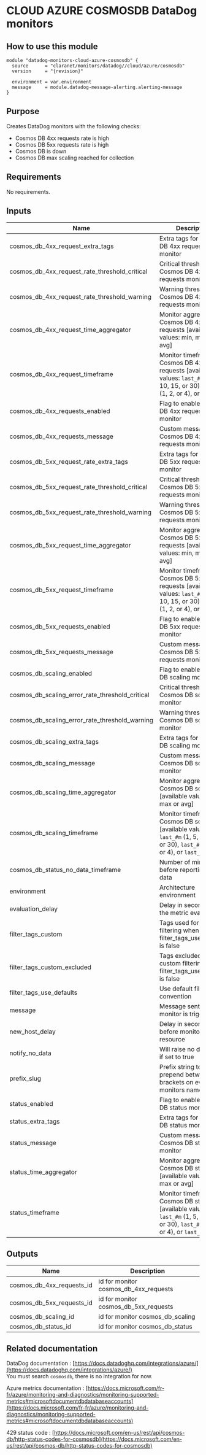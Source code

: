 # CLOUD AZURE COSMOSDB DataDog monitors

## How to use this module

```hcl
module "datadog-monitors-cloud-azure-cosmosdb" {
  source      = "claranet/monitors/datadog//cloud/azure/cosmosdb"
  version     = "{revision}"

  environment = var.environment
  message     = module.datadog-message-alerting.alerting-message
}

```

## Purpose

Creates DataDog monitors with the following checks:

- Cosmos DB 4xx requests rate is high
- Cosmos DB 5xx requests rate is high
- Cosmos DB is down
- Cosmos DB max scaling reached for collection

## Requirements

No requirements.

## Inputs

| Name | Description | Type | Default | Required |
|------|-------------|------|---------|:--------:|
| cosmos\_db\_4xx\_request\_extra\_tags | Extra tags for Cosmos DB 4xx requests monitor | `list(string)` | `[]` | no |
| cosmos\_db\_4xx\_request\_rate\_threshold\_critical | Critical threshold for Cosmos DB 4xx requests monitor | `number` | `80` | no |
| cosmos\_db\_4xx\_request\_rate\_threshold\_warning | Warning threshold for Cosmos DB 4xx requests monitor | `number` | `50` | no |
| cosmos\_db\_4xx\_request\_time\_aggregator | Monitor aggregator for Cosmos DB 4xx requests [available values: min, max or avg] | `string` | `"min"` | no |
| cosmos\_db\_4xx\_request\_timeframe | Monitor timeframe for Cosmos DB 4xx requests [available values: `last_#m` (1, 5, 10, 15, or 30), `last_#h` (1, 2, or 4), or `last_1d`] | `string` | `"last_5m"` | no |
| cosmos\_db\_4xx\_requests\_enabled | Flag to enable Cosmos DB 4xx requests monitor | `string` | `"true"` | no |
| cosmos\_db\_4xx\_requests\_message | Custom message for Cosmos DB 4xx requests monitor | `string` | `""` | no |
| cosmos\_db\_5xx\_request\_rate\_extra\_tags | Extra tags for Cosmos DB 5xx requests monitor | `list(string)` | `[]` | no |
| cosmos\_db\_5xx\_request\_rate\_threshold\_critical | Critical threshold for Cosmos DB 5xx requests monitor | `number` | `80` | no |
| cosmos\_db\_5xx\_request\_rate\_threshold\_warning | Warning threshold for Cosmos DB 5xx requests monitor | `number` | `50` | no |
| cosmos\_db\_5xx\_request\_time\_aggregator | Monitor aggregator for Cosmos DB 5xx requests [available values: min, max or avg] | `string` | `"min"` | no |
| cosmos\_db\_5xx\_request\_timeframe | Monitor timeframe for Cosmos DB 5xx requests [available values: `last_#m` (1, 5, 10, 15, or 30), `last_#h` (1, 2, or 4), or `last_1d`] | `string` | `"last_5m"` | no |
| cosmos\_db\_5xx\_requests\_enabled | Flag to enable Cosmos DB 5xx requests monitor | `string` | `"true"` | no |
| cosmos\_db\_5xx\_requests\_message | Custom message for Cosmos DB 5xx requests monitor | `string` | `""` | no |
| cosmos\_db\_scaling\_enabled | Flag to enable Cosmos DB scaling monitor | `string` | `"true"` | no |
| cosmos\_db\_scaling\_error\_rate\_threshold\_critical | Critical threshold for Cosmos DB scaling monitor | `number` | `10` | no |
| cosmos\_db\_scaling\_error\_rate\_threshold\_warning | Warning threshold for Cosmos DB scaling monitor | `number` | `5` | no |
| cosmos\_db\_scaling\_extra\_tags | Extra tags for Cosmos DB scaling monitor | `list(string)` | `[]` | no |
| cosmos\_db\_scaling\_message | Custom message for Cosmos DB scaling monitor | `string` | `""` | no |
| cosmos\_db\_scaling\_time\_aggregator | Monitor aggregator for Cosmos DB scaling [available values: min, max or avg] | `string` | `"min"` | no |
| cosmos\_db\_scaling\_timeframe | Monitor timeframe for Cosmos DB scaling [available values: `last_#m` (1, 5, 10, 15, or 30), `last_#h` (1, 2, or 4), or `last_1d`] | `string` | `"last_5m"` | no |
| cosmos\_db\_status\_no\_data\_timeframe | Number of minutes before reporting no data | `string` | `10` | no |
| environment | Architecture environment | `string` | n/a | yes |
| evaluation\_delay | Delay in seconds for the metric evaluation | `number` | `900` | no |
| filter\_tags\_custom | Tags used for custom filtering when filter\_tags\_use\_defaults is false | `string` | `"*"` | no |
| filter\_tags\_custom\_excluded | Tags excluded for custom filtering when filter\_tags\_use\_defaults is false | `string` | `""` | no |
| filter\_tags\_use\_defaults | Use default filter tags convention | `string` | `"true"` | no |
| message | Message sent when a monitor is triggered | `any` | n/a | yes |
| new\_host\_delay | Delay in seconds before monitor new resource | `number` | `300` | no |
| notify\_no\_data | Will raise no data alert if set to true | `bool` | `true` | no |
| prefix\_slug | Prefix string to prepend between brackets on every monitors names | `string` | `""` | no |
| status\_enabled | Flag to enable Cosmos DB status monitor | `string` | `"true"` | no |
| status\_extra\_tags | Extra tags for Cosmos DB status monitor | `list(string)` | `[]` | no |
| status\_message | Custom message for Cosmos DB status monitor | `string` | `""` | no |
| status\_time\_aggregator | Monitor aggregator for Cosmos DB status [available values: min, max or avg] | `string` | `"max"` | no |
| status\_timeframe | Monitor timeframe for Cosmos DB status [available values: `last_#m` (1, 5, 10, 15, or 30), `last_#h` (1, 2, or 4), or `last_1d`] | `string` | `"last_5m"` | no |

## Outputs

| Name | Description |
|------|-------------|
| cosmos\_db\_4xx\_requests\_id | id for monitor cosmos\_db\_4xx\_requests |
| cosmos\_db\_5xx\_requests\_id | id for monitor cosmos\_db\_5xx\_requests |
| cosmos\_db\_scaling\_id | id for monitor cosmos\_db\_scaling |
| cosmos\_db\_status\_id | id for monitor cosmos\_db\_status |

## Related documentation

DataDog documentation : [https://docs.datadoghq.com/integrations/azure/](https://docs.datadoghq.com/integrations/azure/)  
You must search `cosmosdb`, there is no integration for now.

Azure metrics documentation : [https://docs.microsoft.com/fr-fr/azure/monitoring-and-diagnostics/monitoring-supported-metrics#microsoftdocumentdbdatabaseaccounts](https://docs.microsoft.com/fr-fr/azure/monitoring-and-diagnostics/monitoring-supported-metrics#microsoftdocumentdbdatabaseaccounts)

429 status code : [https://docs.microsoft.com/en-us/rest/api/cosmos-db/http-status-codes-for-cosmosdb](https://docs.microsoft.com/en-us/rest/api/cosmos-db/http-status-codes-for-cosmosdb)
